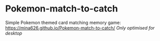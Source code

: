 # Pokemon-match-to-catch
Simple Pokemon themed card matching memory game:  https://mina626.github.io/Pokemon-match-to-catch/
*Only optimised for desktop*

